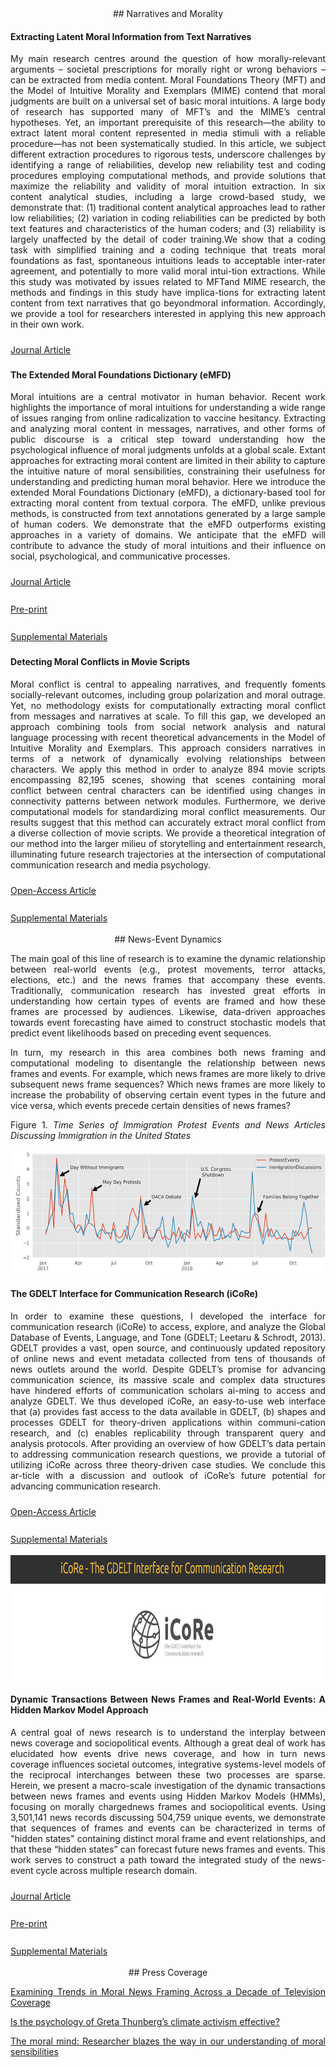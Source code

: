 <div style="text-align: justify" markdown="1">

<div style="text-align: center" markdown="1">
## Narratives and Morality
</div>

#### Extracting Latent Moral Information from Text Narratives  
My main research centres around the question of how morally-relevant arguments – societal prescriptions for morally right or wrong behaviors – can be extracted from media content. Moral Foundations Theory (MFT) and the Model of Intuitive Morality and Exemplars (MIME) contend that moral judgments are built on a universal set of basic moral intuitions. A large body of research has supported many of MFT’s and the MIME’s central hypotheses. Yet, an important prerequisite of this research—the ability to extract latent moral content represented in media stimuli with a reliable procedure—has not been systematically studied. In this article, we subject different extraction procedures to rigorous tests, underscore challenges by identifying a range of reliabilities, develop new reliability test and coding procedures employing computational methods, and provide solutions that maximize the reliability and validity of moral intuition extraction. In six content analytical studies, including a large crowd-based study, we demonstrate that: (1) traditional content analytical approaches lead to rather low reliabilities; (2) variation in coding reliabilities can be predicted by both text features and characteristics of the human coders; and (3) reliability is largely unaffected by the detail of coder training.We show that a coding task with simplified training and a coding technique that treats moral foundations as fast, spontaneous intuitions leads to acceptable inter-rater agreement, and potentially to more valid moral intui-tion extractions. While this study was motivated by issues related to MFTand MIME research, the methods and findings in this study have implica-tions for extracting latent content from text narratives that go beyondmoral information. Accordingly, we provide a tool for researchers interested in applying this new approach in their own work.

<i class="fa fa-book-open" style="font-size:25px"></i><a href="https://fhopp.github.io/publications/weber2018.pdf"> Journal Article </a>

#### The Extended Moral Foundations Dictionary (eMFD)
Moral intuitions are a central motivator in human behavior. Recent work highlights the importance of moral intuitions for understanding a wide range of issues ranging from online radicalization to vaccine hesitancy. Extracting and analyzing moral content in messages, narratives, and other forms of public discourse is a critical step toward understanding how the psychological influence of moral judgments unfolds at a global scale. Extant approaches for extracting moral content are limited in their ability to capture the intuitive nature of moral sensibilities, constraining their usefulness for understanding and predicting human moral behavior. Here we introduce the extended Moral Foundations Dictionary (eMFD), a dictionary-based tool for extracting moral content from textual corpora. The eMFD, unlike previous methods, is constructed from text annotations generated by a large sample of human coders. We demonstrate that the eMFD outperforms existing approaches in a variety of domains. We anticipate that the eMFD will contribute to advance the study of moral intuitions and their influence on social, psychological, and communicative processes.

<i class="fa fa-book-open" style="font-size:25px"></i><a href="https://link.springer.com/article/10.3758/s13428-020-01433-0"> Journal Article </a>

<i class="fa fa-unlock" style="font-size:25px"></i><a href="https://psyarxiv.com/924gq/"> Pre-print </a>

<i class="fa fa-database" style="font-size:25px"></i><a href="https://osf.io/vw85e/"> Supplemental Materials </a>

#### Detecting Moral Conflicts in Movie Scripts
 Moral conflict is central to appealing narratives, and frequently foments socially-relevant outcomes, including group polarization and moral outrage. Yet, no methodology exists for computationally extracting moral conflict from messages and narratives at scale. To fill this gap, we developed an approach combining tools from social network analysis and natural language processing with recent theoretical advancements in the Model of Intuitive Morality and Exemplars. This approach considers narratives in terms of a network of dynamically evolving relationships between characters. We apply this method in order to analyze 894 movie scripts encompassing 82,195 scenes, showing that scenes containing moral conflict between central characters can be identified using changes in connectivity patterns between network modules. Furthermore, we derive computational models for standardizing moral conflict measurements. Our results suggest that this method can accurately extract moral conflict from a diverse collection of movie scripts. We provide a theoretical integration of our method into the larger milieu of storytelling and entertainment research, illuminating future research trajectories at the intersection of computational communication research and media psychology.

<i class="fa fa-unlock" style="font-size:25px"></i><a href="https://www.cogitatiopress.com/mediaandcommunication/article/view/3155"> Open-Access Article </a>

<i class="fa fa-database" style="font-size:25px"></i><a href="https://osf.io/rbdws/"> Supplemental Materials </a>

<div style="text-align: center" markdown="1">
## News-Event Dynamics 
</div>

The main goal of this line of research is to examine the dynamic relationship between real-world events (e.g., protest movements, terror attacks, elections, etc.) and the news frames that accompany these events. Traditionally, communication research has invested great efforts in understanding how certain types of events are framed and how these frames are processed by audiences. Likewise, data-driven approaches towards event forecasting have aimed to construct stochastic models that predict event likelihoods based on preceding event sequences.

In turn, my research in this area combines both news framing and computational modeling to disentangle the relationship between news frames and events. For example, which news frames are more likely to drive subsequent news frame sequences? Which news frames are more likely to increase the probability of observing certain event types in the future and vice versa, which events precede certain densities of news frames?

Figure 1.
*Time Series of Immigration Protest Events and News Articles Discussing Immigration in the United States*

 <img src="symbols/ts1_gdelt.png" alt="Figure1" style="width: 633px; height:200px">

#### The GDELT Interface for Communication Research (iCoRe)

In order to examine these questions, I developed  the  interface  for  communication  research  (iCoRe)  to  access,  explore,  and  analyze  the  Global  Database  of  Events,  Language,  and  Tone (GDELT; Leetaru & Schrodt, 2013). GDELT provides a vast, open source, and  continuously  updated  repository  of  online  news  and  event  metadata  collected from tens of thousands of news outlets around the world. Despite GDELT’s promise for advancing communication science, its massive scale and complex data structures have hindered efforts of communication scholars ai-ming to access and analyze GDELT. We thus developed iCoRe, an easy-to-use web interface that (a) provides fast access to the data available in GDELT, (b) shapes and processes GDELT for theory-driven applications within communi-cation research, and (c) enables replicability through transparent query and analysis protocols. After providing an overview of how GDELT’s data pertain to  addressing  communication  research  questions,  we  provide  a  tutorial  of  utilizing iCoRe across three theory-driven case studies. We conclude this ar-ticle with a discussion and outlook of iCoRe’s future potential for advancing communication research.

<i class="fa fa-unlock" style="font-size:25px"></i><a href="http://www.computationalcommunication.org/index.php/ccr/article/download/27/2"> Open-Access Article </a>

<i class="fa fa-database" style="font-size:25px"></i><a href="https://osf.io/24n6a/"> Supplemental Materials </a>

 <img src="symbols/icore.png" alt="Figure1" style="width: 633px; height:200px">

#### Dynamic Transactions Between News Frames and Real-World Events: A Hidden Markov Model Approach
A central goal of news research is to understand the interplay between news coverage and sociopolitical events.  Although  a  great  deal  of  work  has  elucidated  how  events  drive  news  coverage,  and  how  in  turn news   coverage   influences   societal   outcomes,   integrative   systems-level   models   of   the   reciprocal interchanges between these two processes are sparse. Herein, we present a macro-scale investigation of the  dynamic  transactions  between  news  frames  and  events  using  Hidden  Markov  Models  (HMMs), focusing  on morally  chargednews  frames  and  sociopolitical  events.  Using  3,501,141  news  records discussing   504,759   unique   events,   we   demonstrate   that   sequences   of   frames   and   events   can   be characterized in terms of "hidden states" containing distinct moral frame and event relationships, and that these  “hidden  states”  can  forecast  future  news  frames  and  events.  This  work  serves  to  construct  a  path toward the integrated study of the news-event cycle across multiple research domain.

<i class="fa fa-book-open" style="font-size:25px"></i><a href="https://academic.oup.com/joc/article-abstract/70/3/335/5855533"> Journal Article </a>

<i class="fa fa-unlock" style="font-size:25px"></i><a href="https://www.jacobtfisher.com/assets/files/HMM_postprint.pdf"> Pre-print </a>

<i class="fa fa-database" style="font-size:25px"></i><a href="https://osf.io/ab2s3/"> Supplemental Materials </a>

<div style="text-align: center" markdown="1">
## Press Coverage 
</div>

[Examining Trends in Moral News Framing Across a Decade of Television Coverage](https://blog.gdeltproject.org/examining-trends-in-moral-news-framing-across-a-decade-of-television-coverage/) 

[Is the psychology of Greta Thunberg’s climate activism effective?](http://nautil.us/blog/is-the-psychology-of-greta-thunbergs-climate-activism-effective)

[The moral mind: Researcher blazes the way in our understanding of moral sensibilities](https://www.news.ucsb.edu/2019/019588/moral-mind)

</div>